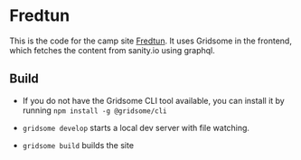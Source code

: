 # Fredtun
This is the code for the camp site [Fredtun](https://vigorous-einstein-bc6b6c.netlify.app/). It uses Gridsome in the frontend,
which fetches the content from sanity.io using graphql. 
 
## Build
* If you do not have the Gridsome CLI tool available, you can install it by running ```npm install -g @gridsome/cli```

* ```gridsome develop``` starts a local dev server with file watching.

* ```gridsome build``` builds the site
